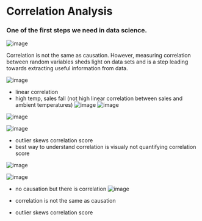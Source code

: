 # Correlation Analysis

### One of the first steps we need in data science.
![image](https://user-images.githubusercontent.com/48233453/126875438-5c676794-0467-4b78-93c3-91e7088cef41.png)


Correlation is not the same as causation. However, measuring correlation between random variables sheds light on data sets and is a step leading towards extracting useful information from data.

![image](https://user-images.githubusercontent.com/48233453/126875467-85a4bda3-3ab0-4fb4-adb6-545335ee333f.png)

- linear correlation
- high temp, sales fall (not high linear correlation between sales and ambient temperatures)
![image](https://user-images.githubusercontent.com/48233453/126875584-cefb4c8c-5676-4fa9-924b-66f638484890.png)
![image](https://user-images.githubusercontent.com/48233453/126875846-0e51a77e-3b97-4efd-8c98-05af937036c9.png)


![image](https://user-images.githubusercontent.com/48233453/126875825-33e44a05-15a4-4d4c-8f93-c6f2f79bd0ca.png)




![image](https://user-images.githubusercontent.com/48233453/126875869-19936792-a176-4065-a12c-f534e77d52b0.png)
- outlier skews correlation score
-  best way to understand correlation is visualy not quantifying correlation score

![image](https://user-images.githubusercontent.com/48233453/126875896-3392bf3e-4040-49fd-9249-ad516d743cb8.png)

![image](https://user-images.githubusercontent.com/48233453/126875904-577da958-f5ee-444a-97c5-6c13af678821.png)

- no causation but there is correlation
![image](https://user-images.githubusercontent.com/48233453/126875918-8f7723a6-2ee6-4138-bfba-8f8e4c76766e.png)
- correlation is not the same as causation



- outlier skews correlation score
